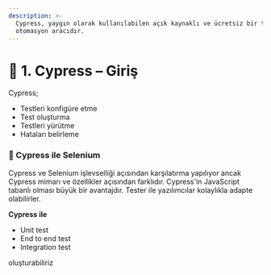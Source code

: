 ```yaml
---
description: >-
  Cypress, yaygın olarak kullanılabilen açık kaynaklı ve ücretsiz bir test
  otomasyon aracıdır.
---
```


# 🥑 1. Cypress – Giriş

Cypress;

* Testleri konfigüre etme
* Test oluşturma
* Testleri yürütme
* Hataları belirleme

### 🚀 Cypress ile Selenium

Cypress ve Selenium işlevselliği açısından karşılatırma yapılıyor ancak Cypress mimarı ve özellikler açısından farklıdır. Cypress'in JavaScript tabanlı olması büyük bir avantajdır. Tester ile yazılımcılar kolaylıkla adapte olabilirler.

**Cypress ile**&#x20;

* Unit test
* End to end test &#x20;
* Integration test

oluşturabiliriz

